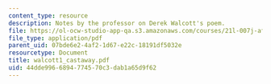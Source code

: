 ```yaml
---
content_type: resource
description: Notes by the professor on Derek Walcott's poem.
file: https://ol-ocw-studio-app-qa.s3.amazonaws.com/courses/21l-007j-after-columbus-fall-2003/44dde9966894774570c3dab1a65d9f62_walcott1_castaway.pdf
file_type: application/pdf
parent_uid: 07bde6e2-4af2-1d67-e22c-18191df5032e
resourcetype: Document
title: walcott1_castaway.pdf
uid: 44dde996-6894-7745-70c3-dab1a65d9f62
---
```

